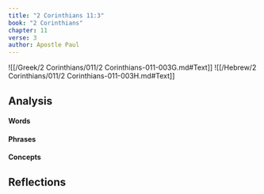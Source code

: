 ```yaml
---
title: "2 Corinthians 11:3"
book: "2 Corinthians"
chapter: 11
verse: 3
author: Apostle Paul
---
```

![[/Greek/2 Corinthians/011/2 Corinthians-011-003G.md#Text]]
![[/Hebrew/2 Corinthians/011/2 Corinthians-011-003H.md#Text]]

## Analysis

#### Words

#### Phrases

#### Concepts

## Reflections
